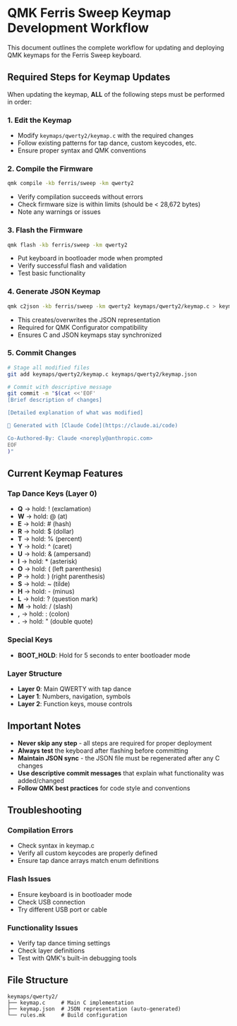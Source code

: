 # QMK Ferris Sweep Keymap Development Workflow

This document outlines the complete workflow for updating and deploying QMK keymaps for the Ferris Sweep keyboard.

## Required Steps for Keymap Updates

When updating the keymap, **ALL** of the following steps must be performed in order:

### 1. Edit the Keymap
- Modify `keymaps/qwerty2/keymap.c` with the required changes
- Follow existing patterns for tap dance, custom keycodes, etc.
- Ensure proper syntax and QMK conventions

### 2. Compile the Firmware
```bash
qmk compile -kb ferris/sweep -km qwerty2
```
- Verify compilation succeeds without errors
- Check firmware size is within limits (should be < 28,672 bytes)
- Note any warnings or issues

### 3. Flash the Firmware
```bash
qmk flash -kb ferris/sweep -km qwerty2
```
- Put keyboard in bootloader mode when prompted
- Verify successful flash and validation
- Test basic functionality

### 4. Generate JSON Keymap
```bash
qmk c2json -kb ferris/sweep -km qwerty2 keymaps/qwerty2/keymap.c > keymaps/qwerty2/keymap.json
```
- This creates/overwrites the JSON representation
- Required for QMK Configurator compatibility
- Ensures C and JSON keymaps stay synchronized

### 5. Commit Changes
```bash
# Stage all modified files
git add keymaps/qwerty2/keymap.c keymaps/qwerty2/keymap.json

# Commit with descriptive message
git commit -m "$(cat <<'EOF'
[Brief description of changes]

[Detailed explanation of what was modified]

🤖 Generated with [Claude Code](https://claude.ai/code)

Co-Authored-By: Claude <noreply@anthropic.com>
EOF
)"
```

## Current Keymap Features

### Tap Dance Keys (Layer 0)
- **Q** → hold: ! (exclamation)
- **W** → hold: @ (at)
- **E** → hold: # (hash)
- **R** → hold: $ (dollar)
- **T** → hold: % (percent)
- **Y** → hold: ^ (caret)
- **U** → hold: & (ampersand)
- **I** → hold: * (asterisk)
- **O** → hold: ( (left parenthesis)
- **P** → hold: ) (right parenthesis)
- **S** → hold: ~ (tilde)
- **H** → hold: - (minus)
- **L** → hold: ? (question mark)
- **M** → hold: / (slash)
- **,** → hold: : (colon)
- **.** → hold: " (double quote)

### Special Keys
- **BOOT_HOLD**: Hold for 5 seconds to enter bootloader mode

### Layer Structure
- **Layer 0**: Main QWERTY with tap dance
- **Layer 1**: Numbers, navigation, symbols
- **Layer 2**: Function keys, mouse controls

## Important Notes

- **Never skip any step** - all steps are required for proper deployment
- **Always test** the keyboard after flashing before committing
- **Maintain JSON sync** - the JSON file must be regenerated after any C changes
- **Use descriptive commit messages** that explain what functionality was added/changed
- **Follow QMK best practices** for code style and conventions

## Troubleshooting

### Compilation Errors
- Check syntax in keymap.c
- Verify all custom keycodes are properly defined
- Ensure tap dance arrays match enum definitions

### Flash Issues
- Ensure keyboard is in bootloader mode
- Check USB connection
- Try different USB port or cable

### Functionality Issues
- Verify tap dance timing settings
- Check layer definitions
- Test with QMK's built-in debugging tools

## File Structure
```
keymaps/qwerty2/
├── keymap.c     # Main C implementation
├── keymap.json  # JSON representation (auto-generated)
└── rules.mk     # Build configuration
```